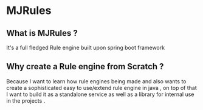 # MJRules

## What is MJRules ?
It's a full fledged Rule engine built upon spring boot framework

## Why create a Rule engine from Scratch ?
Because I want to learn how rule engines being made and also wants to create a sophisticated easy to use/extend rule engine in java , on top of that I want to build it as a standalone service as well as a library for internal use in the projects . 


